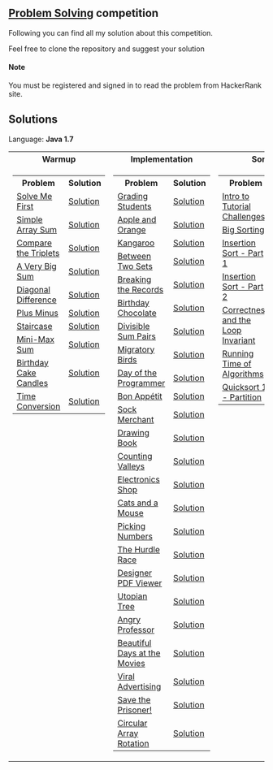 ## [Problem Solving](https://www.hackerrank.com/domains/algorithms) competition

Following you can find all my solution about this competition.

Feel free to clone the repository and suggest your solution

#### Note
You must be registered and signed in to read the problem from HackerRank site.


## Solutions

Language: **Java 1.7**

<table>
    <tr>
        <th>Warmup</th>
		<th>Implementation</th>
		<th>Sorting</th>
    </tr>
    <tr>
        <td valign="top">
            <table>
                <tr>
                    <th>Problem</th>
                    <th>Solution</th>
                </tr>
                <tr>
                    <td>
                        <a href="https://www.hackerrank.com/challenges/solve-me-first/problem">Solve Me First</a>
                    </td>
                    <td>
                        <a href="https://github.com/Giacky91/HackerRank/blob/master/Problem%20Solving/Source/Solve_Me_First.java">Solution</a>
                    </td>
                </tr>
                <tr>
                    <td>
                        <a href="https://www.hackerrank.com/challenges/simple-array-sum/problem">Simple Array Sum</a>
                    </td>
                    <td>
                        <a href="https://github.com/Giacky91/HackerRank/blob/master/Problem%20Solving/Source/Simple_Array_Sum.java">Solution</a>
                    </td>
                </tr>
                <tr>
                    <td>
                        <a href="https://www.hackerrank.com/challenges/compare-the-triplets/problem">Compare the Triplets</a>
                    </td>
                    <td>
                        <a href="https://github.com/Giacky91/HackerRank/blob/master/Problem%20Solving/Source/Compare_the_Triplets.java">Solution</a>
                    </td>
                </tr>
                <tr>
                    <td>
                        <a href="https://www.hackerrank.com/challenges/a-very-big-sum/problem">A Very Big Sum</a>
                    </td>
                    <td>
                        <a href="https://github.com/Giacky91/HackerRank/blob/master/Problem%20Solving/Source/A_Very_Big_Sum.java">Solution</a>
                    </td>
                </tr>
                <tr>
                    <td>
                        <a href="https://www.hackerrank.com/challenges/diagonal-difference/problem">Diagonal Difference</a>
                    </td>
                    <td>
                        <a href="https://github.com/Giacky91/HackerRank/blob/master/Problem%20Solving/Source/Diagonal_Difference.java">Solution</a>
                    </td>
                </tr>
                <tr>
                    <td>
                        <a href="https://www.hackerrank.com/challenges/plus-minus/problem">Plus Minus</a>
                    </td>
                    <td>
                        <a href="https://github.com/Giacky91/HackerRank/blob/master/Problem%20Solving/Source/Plus_Minus.java">Solution</a>
                    </td>
                </tr>
                <tr>
                    <td>
                        <a href="https://www.hackerrank.com/challenges/staircase/problem">Staircase</a>
                    </td>
                    <td>
                        <a href="https://github.com/Giacky91/HackerRank/blob/master/Problem%20Solving/Source/Staircase.java">Solution</a>
                    </td>
                </tr>
                <tr>
                    <td>
                        <a href="https://www.hackerrank.com/challenges/mini-max-sum/problem">Mini-Max Sum</a>
                    </td>
                    <td>
                        <a href="https://github.com/Giacky91/HackerRank/blob/master/Problem%20Solving/Source/Mini-Max_Sum.java">Solution</a>
                    </td>
                </tr>
                <tr>
                    <td>
                        <a href="https://www.hackerrank.com/challenges/birthday-cake-candles/problem">Birthday Cake Candles</a>
                    </td>
                    <td>
                        <a href="https://github.com/Giacky91/HackerRank/blob/master/Problem%20Solving/Source/Birthday_Cake_Candles.java">Solution</a>
                    </td>
                </tr>
                <tr>
                    <td>
                        <a href="https://www.hackerrank.com/challenges/time-conversion/problem">Time Conversion</a>
                    </td>
                    <td>
                        <a href="https://github.com/Giacky91/HackerRank/blob/master/Problem%20Solving/Source/Time_Conversion.java">Solution</a>
                    </td>
                </tr>
            </table>
        </td>
		<td valign="top">
			<table>
                <tr>
                    <th>Problem</th>
                    <th>Solution</th>
                </tr>
                <tr>
                    <td>
                        <a href="https://www.hackerrank.com/challenges/grading/problem">Grading Students</a>
                    </td>
                    <td>
                        <a href="https://github.com/Giacky91/HackerRank/blob/master/Problem%20Solving/Source/Grading_Students.java">Solution</a>
                    </td>
                </tr>
				<tr>
                    <td>
                        <a href="https://www.hackerrank.com/challenges/apple-and-orange/problem">Apple and Orange</a>
                    </td>
                    <td>
                        <a href="https://github.com/Giacky91/HackerRank/blob/master/Problem%20Solving/Source/Apple_and_Orange.java">Solution</a>
                    </td>
                </tr>
				<tr>
                    <td>
                        <a href="https://www.hackerrank.com/challenges/kangaroo/problem">Kangaroo</a>
                    </td>
                    <td>
                        <a href="https://github.com/Giacky91/HackerRank/blob/master/Problem%20Solving/Source/Kangaroo.java">Solution</a>
                    </td>
                </tr>
				<tr>
                    <td>
                        <a href="https://www.hackerrank.com/challenges/between-two-sets/problem">Between Two Sets</a>
                    </td>
                    <td>
                        <a href="https://github.com/Giacky91/HackerRank/blob/master/Problem%20Solving/Source/Between_Two_Sets.java">Solution</a>
                    </td>
                </tr>
				<tr>
                    <td>
                        <a href="https://www.hackerrank.com/challenges/breaking-best-and-worst-records/problem">Breaking the Records</a>
                    </td>
                    <td>
                        <a href="https://github.com/Giacky91/HackerRank/blob/master/Problem%20Solving/Source/Breaking_the_Records.java">Solution</a>
                    </td>
                </tr>
				<tr>
                    <td>
                        <a href="https://www.hackerrank.com/challenges/the-birthday-bar/problem">Birthday Chocolate</a>
                    </td>
                    <td>
                        <a href="https://github.com/Giacky91/HackerRank/blob/master/Problem%20Solving/Source/Birthday_Chocolate.java">Solution</a>
                    </td>
                </tr>
				<tr>
                    <td>
                        <a href="https://www.hackerrank.com/challenges/divisible-sum-pairs/problem">Divisible Sum Pairs</a>
                    </td>
                    <td>
                        <a href="https://github.com/Giacky91/HackerRank/blob/master/Problem%20Solving/Source/Divisible_Sum_Pairs.java">Solution</a>
                    </td>
                </tr>
				<tr>
                    <td>
                        <a href="https://www.hackerrank.com/challenges/migratory-birds/problem">Migratory Birds</a>
                    </td>
                    <td>
                        <a href="https://github.com/Giacky91/HackerRank/blob/master/Problem%20Solving/Source/Migratory_Birds.java">Solution</a>
                    </td>
                </tr>
				<tr>
                    <td>
                        <a href="https://www.hackerrank.com/challenges/day-of-the-programmer/problem">Day of the Programmer</a>
                    </td>
                    <td>
                        <a href="https://github.com/Giacky91/HackerRank/blob/master/Problem%20Solving/Source/Day_of_the_Programmer.java">Solution</a>
                    </td>
                </tr>
				<tr>
                    <td>
                        <a href="https://www.hackerrank.com/challenges/bon-appetit/problem">Bon Appétit</a>
                    </td>
                    <td>
                        <a href="https://github.com/Giacky91/HackerRank/blob/master/Problem%20Solving/Source/Bon_App%C3%A9tit.java">Solution</a>
                    </td>
                </tr>
				<tr>
                    <td>
                        <a href="https://www.hackerrank.com/challenges/sock-merchant/problem">Sock Merchant</a>
                    </td>
                    <td>
                        <a href="https://github.com/Giacky91/HackerRank/blob/master/Problem%20Solving/Source/Sock_Merchant.java">Solution</a>
                    </td>
                </tr>
				<tr>
                    <td>
                        <a href="https://www.hackerrank.com/challenges/drawing-book/problem">Drawing Book</a>
                    </td>
                    <td>
                        <a href="https://github.com/Giacky91/HackerRank/blob/master/Problem%20Solving/Source/Drawing_Book.java">Solution</a>
                    </td>
                </tr>
				<tr>
                    <td>
                        <a href="https://www.hackerrank.com/challenges/counting-valleys/problem">Counting Valleys</a>
                    </td>
                    <td>
                        <a href="https://github.com/Giacky91/HackerRank/blob/master/Problem%20Solving/Source/Counting_Valleys.java">Solution</a>
                    </td>
                </tr>
				<tr>
                    <td>
                        <a href="https://www.hackerrank.com/challenges/electronics-shop/problem">Electronics Shop</a>
                    </td>
                    <td>
                        <a href="https://github.com/Giacky91/HackerRank/blob/master/Problem%20Solving/Source/Electronics_Shop.java">Solution</a>
                    </td>
                </tr>
				<tr>
                    <td>
                        <a href="https://www.hackerrank.com/challenges/cats-and-a-mouse/problem">Cats and a Mouse</a>
                    </td>
                    <td>
                        <a href="https://github.com/Giacky91/HackerRank/blob/master/Problem%20Solving/Source/Cats_and_a_Mouse.java">Solution</a>
                    </td>
                </tr>
				<tr>
                    <td>
                        <a href="https://www.hackerrank.com/challenges/picking-numbers/problem">Picking Numbers</a>
                    </td>
                    <td>
                        <a href="https://github.com/Giacky91/HackerRank/blob/master/Problem%20Solving/Source/Picking_Numbers.java">Solution</a>
                    </td>
                </tr>
				<tr>
                    <td>
                        <a href="https://www.hackerrank.com/challenges/the-hurdle-race/problem">The Hurdle Race</a>
                    </td>
                    <td>
                        <a href="https://github.com/Giacky91/HackerRank/blob/master/Problem%20Solving/Source/The_Hurdle_Race.java">Solution</a>
                    </td>
                </tr>
				<tr>
                    <td>
                        <a href="https://www.hackerrank.com/challenges/designer-pdf-viewer/problem">Designer PDF Viewer</a>
                    </td>
                    <td>
                        <a href="https://github.com/Giacky91/HackerRank/blob/master/Problem%20Solving/Source/Designer_PDF_Viewer.java">Solution</a>
                    </td>
                </tr>
				<tr>
                    <td>
                        <a href="https://www.hackerrank.com/challenges/utopian-tree/problem">Utopian Tree</a>
                    </td>
                    <td>
                        <a href="https://github.com/Giacky91/HackerRank/blob/master/Problem%20Solving/Source/Utopian_Tree.java">Solution</a>
                    </td>
                </tr>
				<tr>
                    <td>
                        <a href="https://www.hackerrank.com/challenges/angry-professor/problem">Angry Professor</a>
                    </td>
                    <td>
                        <a href="https://github.com/Giacky91/HackerRank/blob/master/Problem%20Solving/Source/Angry_Professor.java">Solution</a>
                    </td>
                </tr>
				<tr>
                    <td>
                        <a href="https://www.hackerrank.com/challenges/beautiful-days-at-the-movies/problem">Beautiful Days at the Movies</a>
                    </td>
                    <td>
                        <a href="https://github.com/Giacky91/HackerRank/blob/master/Problem%20Solving/Source/Beautiful_Days_at_the_Movies.java">Solution</a>
                    </td>
                </tr>
				<tr>
                    <td>
                        <a href="https://www.hackerrank.com/challenges/strange-advertising/problem">Viral Advertising</a>
                    </td>
                    <td>
                        <a href="https://github.com/Giacky91/HackerRank/blob/master/Problem%20Solving/Source/Viral_Advertising.java">Solution</a>
                    </td>
                </tr>
				<tr>
                    <td>
                        <a href="https://www.hackerrank.com/challenges/save-the-prisoner/problem">Save the Prisoner!</a>
                    </td>
                    <td>
                        <a href="https://github.com/Giacky91/HackerRank/blob/master/Problem%20Solving/Source/Save_the_Prisoner!.java">Solution</a>
                    </td>
                </tr>
				<tr>
                    <td>
                        <a href="https://www.hackerrank.com/challenges/circular-array-rotation/problem">Circular Array Rotation</a>
                    </td>
                    <td>
                        <a href="https://github.com/Giacky91/HackerRank/blob/master/Problem%20Solving/Source/Circular_Array_Rotation.java">Solution</a>
                    </td>
                </tr>
			</table>
		</td>
		<td valign="top">
            <table>
                <tr>
                    <th>Problem</th>
                    <th>Solution</th>
                </tr>
				<tr>
                    <td>
                        <a href="https://www.hackerrank.com/challenges/tutorial-intro/problem">Intro to Tutorial Challenges</a>
                    </td>
                    <td>
                        <a href="">Solution</a>
                    </td>
                </tr>
                <tr>
                    <td>
                        <a href="https://www.hackerrank.com/challenges/big-sorting/problem">Big Sorting</a>
                    </td>
                    <td>
                        <a href="">Solution</a>
                    </td>
                </tr>
				<tr>
                    <td>
                        <a href="https://www.hackerrank.com/challenges/insertionsort1/problem">Insertion Sort - Part 1</a>
                    </td>
                    <td>
                        <a href="">Solution</a>
                    </td>
                </tr>
				<tr>
                    <td>
                        <a href="https://www.hackerrank.com/challenges/insertionsort2/problem">Insertion Sort - Part 2</a>
                    </td>
                    <td>
                        <a href="">Solution</a>
                    </td>
                </tr>
				<tr>
                    <td>
                        <a href="https://www.hackerrank.com/challenges/correctness-invariant/problem">Correctness and the Loop Invariant</a>
                    </td>
                    <td>
                        <a href="">Solution</a>
                    </td>
                </tr>
				<tr>
                    <td>
                        <a href="https://www.hackerrank.com/challenges/runningtime/problem">Running Time of Algorithms</a>
                    </td>
                    <td>
                        <a href="">Solution</a>
                    </td>
                </tr>
				<tr>
                    <td>
                        <a href="https://www.hackerrank.com/challenges/quicksort1/problem">Quicksort 1 - Partition</a>
                    </td>
                    <td>
                        <a href="">Solution</a>
                    </td>
                </tr>
			</table>
		</td>
    </tr>
</table>
